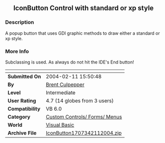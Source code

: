 ﻿<div align="center">

## IconButton Control with standard or xp style


</div>

### Description

A popup button that uses GDI graphic methods to draw either a standard or xp style.
 
### More Info
 
Subclassing is used. As always do not hit the IDE's End button!


<span>             |<span>
---                |---
**Submitted On**   |2004-02-11 15:50:48
**By**             |[Brent Culpepper](https://github.com/Planet-Source-Code/PSCIndex/blob/master/ByAuthor/brent-culpepper.md)
**Level**          |Intermediate
**User Rating**    |4.7 (14 globes from 3 users)
**Compatibility**  |VB 6\.0
**Category**       |[Custom Controls/ Forms/  Menus](https://github.com/Planet-Source-Code/PSCIndex/blob/master/ByCategory/custom-controls-forms-menus__1-4.md)
**World**          |[Visual Basic](https://github.com/Planet-Source-Code/PSCIndex/blob/master/ByWorld/visual-basic.md)
**Archive File**   |[IconButton1707342112004\.zip](https://github.com/Planet-Source-Code/brent-culpepper-iconbutton-control-with-standard-or-xp-style__1-51676/archive/master.zip)








